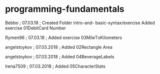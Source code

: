# programming-fundamentals
Bebbo ; 07.03.18 ; 
Created Folder intro-and- basic-syntax/exercise
Added exercise 01DebitCard Number

Rymen96 ; 07.03.18 ;
Added exercise 03MileТoKilometers

angelstoykov ; 07.03.2018 ;
Added 02Rectangle Area

angelstoykov ; 07.03.2018 ;
Added 04BeverageLabels

Irena7509 ; 07.03.2018 ;
Added 05CharacterStats

